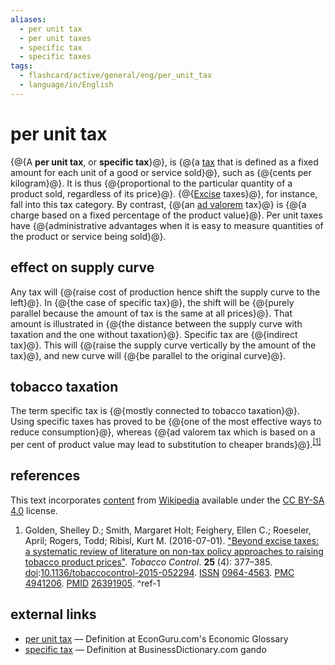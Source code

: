 ```yaml
---
aliases:
  - per unit tax
  - per unit taxes
  - specific tax
  - specific taxes
tags:
  - flashcard/active/general/eng/per_unit_tax
  - language/in/English
---
```


# per unit tax

{@{A __per unit tax__, or __specific tax__}@}, is {@{a [tax](tax.md) that is defined as a fixed amount for each unit of a good or service sold}@}, such as {@{cents per kilogram}@}. It is thus {@{proportional to the particular quantity of a product sold, regardless of its price}@}. {@{[Excise](excise.md) taxes}@}, for instance, fall into this tax category. By contrast, {@{an [ad valorem](ad%20valorem%20tax.md) tax}@} is {@{a charge based on a fixed percentage of the product value}@}. Per unit taxes have {@{administrative advantages when it is easy to measure quantities of the product or service being sold}@}. <!--SR:!2025-02-06,65,310!2025-07-29,182,310!2025-02-04,63,310!2025-02-05,64,310!2025-06-24,164,310!2025-08-06,186,310!2025-10-10,255,330!2025-10-08,253,330-->

## effect on supply curve

Any tax will {@{raise cost of production hence shift the supply curve to the left}@}. In {@{the case of specific tax}@}, the shift will be {@{purely parallel because the amount of tax is the same at all prices}@}. That amount is illustrated in {@{the distance between the supply curve with taxation and the one without taxation}@}. Specific tax are {@{indirect tax}@}. This will {@{raise the supply curve vertically by the amount of the tax}@}, and new curve will {@{be parallel to the original curve}@}. <!--SR:!2025-02-07,66,310!2025-02-03,62,310!2025-02-07,66,310!2025-02-08,67,310!2025-10-12,254,330!2025-10-11,254,330!2025-10-09,254,330-->

## tobacco taxation

The term specific tax is {@{mostly connected to tobacco taxation}@}. Using specific taxes has proved to be {@{one of the most effective ways to reduce consumption}@}, whereas {@{ad valorem tax which is based on a per cent of product value may lead to substitution to cheaper brands}@}.<sup>[\[1\]](#^ref-1)</sup> <!--SR:!2025-02-08,67,310!2025-06-28,167,310!2025-07-24,176,310-->

## references

This text incorporates [content](https://en.wikipedia.org/wiki/per_unit_tax) from [Wikipedia](Wikipedia.md) available under the [CC BY-SA 4.0](https://creativecommons.org/licenses/by-sa/4.0/) license.

1. Golden, Shelley D.; Smith, Margaret Holt; Feighery, Ellen C.; Roeseler, April; Rogers, Todd; Ribisl, Kurt M. (2016-07-01). ["Beyond excise taxes: a systematic review of literature on non-tax policy approaches to raising tobacco product prices"](https://www.ncbi.nlm.nih.gov/pmc/articles/PMC4941206). _Tobacco Control_. __25__ (4): 377–385. [doi](digital%20object%20identifier.md):[10.1136/tobaccocontrol-2015-052294](https://doi.org/10.1136%2Ftobaccocontrol-2015-052294). [ISSN](ISSN.md) [0964-4563](https://search.worldcat.org/issn/0964-4563). [PMC](PubMed%20Central.md#PMCID) [4941206](https://www.ncbi.nlm.nih.gov/pmc/articles/PMC4941206). [PMID](PubMed.md#PubMed%20identifier) [26391905](https://pubmed.ncbi.nlm.nih.gov/26391905). <a id="^ref-1"></a>^ref-1

## external links

- [per unit tax](http://glossary.econguru.com/economic-term/per+unit+tax) — Definition at EconGuru.com's Economic Glossary
- [specific tax](http://www.businessdictionary.com/definition/specific-tax.html) — Definition at BusinessDictionary.com gando
